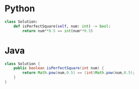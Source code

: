 # Python
```python
class Solution:
	def isPerfectSquare(self, num: int) -> bool:
		return num**0.5 == int(num**0.5)
```
# Java
```java
class Solution {
	public boolean isPerfectSquare(int num) {
		return Math.pow(num,0.5) == (int)Math.pow(num,0.5);
	}
}
```
